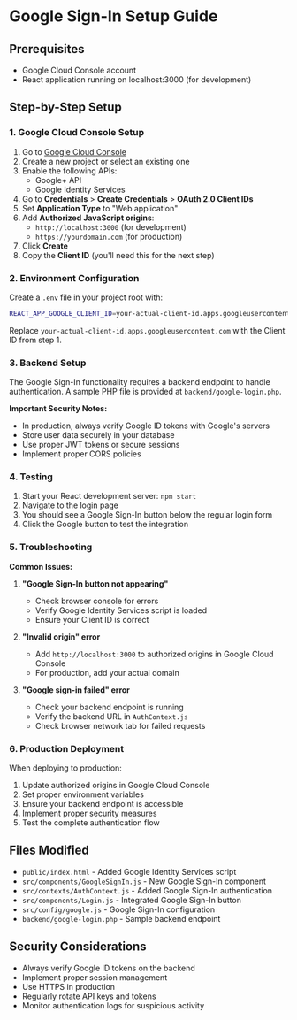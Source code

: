 # Google Sign-In Setup Guide

## Prerequisites
- Google Cloud Console account
- React application running on localhost:3000 (for development)

## Step-by-Step Setup

### 1. Google Cloud Console Setup

1. Go to [Google Cloud Console](https://console.cloud.google.com/)
2. Create a new project or select an existing one
3. Enable the following APIs:
   - Google+ API
   - Google Identity Services
4. Go to **Credentials** > **Create Credentials** > **OAuth 2.0 Client IDs**
5. Set **Application Type** to "Web application"
6. Add **Authorized JavaScript origins**:
   - `http://localhost:3000` (for development)
   - `https://yourdomain.com` (for production)
7. Click **Create**
8. Copy the **Client ID** (you'll need this for the next step)

### 2. Environment Configuration

Create a `.env` file in your project root with:

```bash
REACT_APP_GOOGLE_CLIENT_ID=your-actual-client-id.apps.googleusercontent.com
```

Replace `your-actual-client-id.apps.googleusercontent.com` with the Client ID from step 1.

### 3. Backend Setup

The Google Sign-In functionality requires a backend endpoint to handle authentication. A sample PHP file is provided at `backend/google-login.php`.

**Important Security Notes:**
- In production, always verify Google ID tokens with Google's servers
- Store user data securely in your database
- Use proper JWT tokens or secure sessions
- Implement proper CORS policies

### 4. Testing

1. Start your React development server: `npm start`
2. Navigate to the login page
3. You should see a Google Sign-In button below the regular login form
4. Click the Google button to test the integration

### 5. Troubleshooting

**Common Issues:**

1. **"Google Sign-In button not appearing"**
   - Check browser console for errors
   - Verify Google Identity Services script is loaded
   - Ensure your Client ID is correct

2. **"Invalid origin" error**
   - Add `http://localhost:3000` to authorized origins in Google Cloud Console
   - For production, add your actual domain

3. **"Google sign-in failed" error**
   - Check your backend endpoint is running
   - Verify the backend URL in `AuthContext.js`
   - Check browser network tab for failed requests

### 6. Production Deployment

When deploying to production:

1. Update authorized origins in Google Cloud Console
2. Set proper environment variables
3. Ensure your backend endpoint is accessible
4. Implement proper security measures
5. Test the complete authentication flow

## Files Modified

- `public/index.html` - Added Google Identity Services script
- `src/components/GoogleSignIn.js` - New Google Sign-In component
- `src/contexts/AuthContext.js` - Added Google Sign-In authentication
- `src/components/Login.js` - Integrated Google Sign-In button
- `src/config/google.js` - Google Sign-In configuration
- `backend/google-login.php` - Sample backend endpoint

## Security Considerations

- Always verify Google ID tokens on the backend
- Implement proper session management
- Use HTTPS in production
- Regularly rotate API keys and tokens
- Monitor authentication logs for suspicious activity 